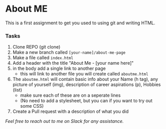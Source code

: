 # About ME

This is a first assignment to get you used to using git and writing HTML.

### Tasks

1. Clone REPO (git clone)
1. Make a new branch called `[your-name]/about-me-page`
1. Make a file called `index.html`
1. Add a header with the title "About Me - [your name here]"
1. in the body add a single link to another page
    - this will link to another file you will create called `aboutme.html`
1. The `aboutme.html` will contain basic info about your Name (h tag), any picture of yourself (img), description of career aspirations (p), Hobbies (list)
    - make sure each of these are on a seperate lines 
    - (No need to add a stylesheet, but you can if you want to try out some CSS)
1. Create a Pull request with a description of what you did

_Feel free to reach out to me on Slack for any assistance._
